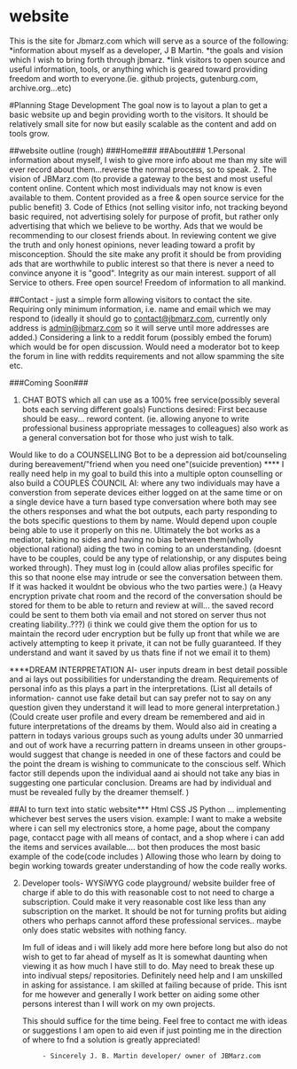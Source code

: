 # website
This is the site for Jbmarz.com which will serve as a source of the following:
*information about myself as a developer, J B Martin.
*the goals and vision which I wish to bring forth through jbmarz.
*link visitors to open source and useful information, tools, or anything which is geared toward providing freedom and worth to everyone.(ie. github projects, gutenburg.com, archive.org...etc)


#Planning Stage Development
  The goal now is to layout a plan to get a basic website up and begin providing worth to the visitors. It should be relatively small site for now but easily scalable as the content and add on tools grow.
  
  ##website outline (rough)
###Home###
##About### 1.Personal information about myself, I wish to give more info about me than my site will ever record about them...reverse the normal process, so to speak. 
           2. The vision of JBMarz.com (to provide a gateway to the best and most useful content online. Content which most individuals may not know is even available to them. Content provided as a free & open source service for the public benefit)
           3. Code of Ethics (not selling visitor info, not tracking beyond basic required, not advertising solely for purpose of profit, but rather only advertising that which we believe to be worthy. Ads that we would be recommending to our closest friends about. In reviewing content we give the truth and only honest opinions, never leading toward a profit by misconception. Should the site make any profit it should be from providing ads that are worthwhile to public interest so that there is never a need to convince anyone it is "good". Integrity as our main interest. support of all Service to others. Free open source! Freedom of information to all mankind.
           
##Contact - just a simple form allowing visitors to contact the site. Requiring only minimum information, i.e. name and email   which we may respond to (ideally it should go to contact@jbmarz.com, currently only address is admin@jbmarz.com so it will serve until more addresses are added.)
          Considering a link to a reddit forum (possibly embed the forum) which would be for open discussion. Would need a moderator bot to keep the forum in line with reddits requirements and not allow spamming the site etc.
          
 ###Coming Soon###
 
 
 1. CHAT BOTS which all can use as a 100% free service(possibly several bots each serving different goals)
   Functions desired: First because should be easy... reword content. (ie. allowing anyone to write professional business appropriate messages to colleagues) also work as a general conversation bot for those who just wish to talk.
  
 Would like to do a COUNSELLING Bot to be a depression aid bot/counseling during bereavement/"friend when you need one"(suicide prevention)
**** I really need help in my goal to build this into a multiple opton counselling or also build a COUPLES COUNCIL AI: where any two individuals may have a converstion from seperate devices either logged on at the same time or on a single device have a turn based type conversation where both may see the others responses and what the bot outputs, each party responding to the bots specific questions to them by name. Would depend upon couple being able to use it properly on this ne.
Ultimately the bot works as a mediator, taking no sides and having no bias between them(wholly objectional rational) aiding the two in coming to an understanding. (doesnt have to be couples, could be any type of relationship, or any disputes being worked through). 
They must log in (could allow alias profiles specific for this so that noone else may intrude or see the conversation between them. If it was hacked it wouldnt be obvious who the two parties were.) 
(a Heavy encryption private chat room and the record of the conversation should be stored for them to be able to return and review at will... the saved record could be sent to them both via email and not stored on server thus not creating liability..???) 
(i think we could give them the option for us to maintain the record uder encryption but be fully up front that while we are actively attempting to keep it private, it can not be fully guaranteed. If they understand and want it saved by us thats fine if not we email it to them)


****DREAM INTERPRETATION AI- user inputs dream in best detail possible and ai lays out possibilities for understanding the dream. Requirements of personal info as this plays a part in the interpretations. (List all details of information- cannot use fake detail but can say prefer not to say on any question given they understand it will lead to more general interpretation.)
(Could create user profile and every dream be remembered and aid in future interpretations of the dreams by them. Would also aid in creating a pattern in todays various groups such as young adults under 30 unmarried and out of work have a recurring pattern in dreams unseen in other groups-would suggest that change is needed in one of these factors and could be the point the dream is wishing to communicate to the conscious self. Which factor still depends upon the individual aand ai should not take any bias in suggesting one particular conclusion. Dreams are had by individual and must be revealed fully by the dreamer themself. )


##AI to turn text into static website*** 
Html CSS JS Python ... implementing whichever best serves the users vision. 
example: I want to make a website where i can sell my electronics store, a home page, about the company page, contacct page with all means of contact, and a shop where i can add the items and services available....
bot then produces the most basic example of the code(code includes<!--tons of explainers as a walkthrough where to change info and guides the user --> )  Allowing those who learn by doing to begin working towards greater understanding of how the code really works.

2. Developer tools-
   WYSiWYG code playground/ website builder free of charge if able to do this with reasonable cost to not need to charge a subscription. Could make it very reasonable cost like less than any subscription on the market. It should be not for turning profits but aiding others who perhaps cannot afford these professional services.. maybe only does static websites with nothing fancy.
   
   Im full of ideas and i will likely add more here before long but also do not wish to get to far ahead of myself as It is somewhat daunting when viewing it as how much I have still to do. May need to break these up into indivual steps/ repositories. Definitely need help and I am unskilled in asking for assistance. I am skilled at failing because of pride. This isnt for me however and generally I work better on aiding some other persons interest than I will work on my own projects. 
   
   This should suffice for the time being. Feel free to contact me with ideas or suggestions I am open to aid even if just pointing me in the direction of where to fnd a solution is greatly appreciated! 
   
            - Sincerely J. B. Martin developer/ owner of JBMarz.com
